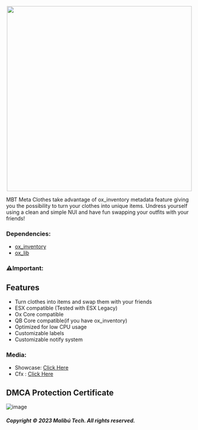 <div id="header" align="center">
  <img src="https://i.imgur.com/MyXk9Xj.png" width="500"/>
</div>

MBT Meta Clothes take advantage of ox_inventory metadata feature giving you the possibility to turn your clothes into unique items. Undress yourself using a clean and simple NUI and have fun swapping your outfits with your friends!

### Dependencies:
* [ox_inventory](https://github.com/overextended/ox_inventory)
* [ox_lib](https://github.com/overextended/ox_lib)

### ⚠️Important:


## Features

- Turn clothes into items and swap them with your friends
- ESX compatible (Tested with ESX Legacy)
- Ox Core compatible
- QB Core compatible(if you have ox_inventory)
- Optimized for low CPU usage
- Customizable labels
- Customizable notify system

### Media:
- Showcase:  [Click Here](https://www.youtube.com/watch?v=TSCrxiJaWdg)
- Cfx : [Click Here](https://forum.cfx.re/t/free-esx-qb-ox-mbt-meta-clothes/4961827)

## DMCA Protection Certificate
![image](https://media.discordapp.net/attachments/1045063739738705940/1049386591359074354/image.png)

##### Copyright © 2023 Malibú Tech. All rights reserved.
